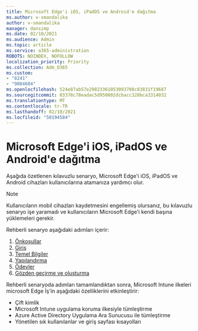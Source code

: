 ```yaml
---
title: Microsoft Edge'i iOS, iPadOS ve Android'e dağıtma
ms.author: v-smandalika
author: v-smandalika
manager: dansimp
ms.date: 02/10/2021
ms.audience: Admin
ms.topic: article
ms.service: o365-administration
ROBOTS: NOINDEX, NOFOLLOW
localization_priority: Priority
ms.collection: Adm_O365
ms.custom:
- "8241"
- "9004604"
ms.openlocfilehash: 524e87ab57e29823361053093708c83831f19687
ms.sourcegitcommit: 03378c78eadac5d950802dcbacc328bca3314032
ms.translationtype: MT
ms.contentlocale: tr-TR
ms.lasthandoff: 02/10/2021
ms.locfileid: "50194584"
---
```

# <a name="deploy-microsoft-edge-to-ios-ipados-and-android"></a>Microsoft Edge'i iOS, iPadOS ve Android'e dağıtma

Aşağıda özetlenen kılavuzlu senaryo, Microsoft Edge'i iOS, iPadOS ve Android cihazları kullanıcılarına atamanıza yardımcı olur.

> [!NOTE]
> Kullanıcıların mobil cihazları kaydetmesini engellemiş olursanız, bu kılavuzlu senaryo işe yaramadı ve kullanıcıların Microsoft Edge'i kendi başına yüklemeleri gerekir.

Rehberli senaryo aşağıdaki adımları içerir:

1. [Önkoşullar](https://docs.microsoft.com/mem/intune/fundamentals/guided-scenarios-edge#prerequisites)
2. [Giriş](https://docs.microsoft.com/mem/intune/fundamentals/guided-scenarios-edge#step-1---introduction)
3. [Temel Bilgiler](https://docs.microsoft.com/mem/intune/fundamentals/guided-scenarios-edge#step-2---basics)
4. [Yapılandırma](https://docs.microsoft.com/mem/intune/fundamentals/guided-scenarios-edge#step-3---configuration)
5. [Ödevler](https://docs.microsoft.com/mem/intune/fundamentals/guided-scenarios-edge#step-4---assignments)
6. [Gözden geçirme ve oluşturma](https://docs.microsoft.com/mem/intune/fundamentals/guided-scenarios-edge#step-5---review--create)

Rehberli senaryoda adımları tamamlandıktan sonra, Microsoft Intune ilkeleri microsoft Edge İş'in aşağıdaki özelliklerini etkinleştirir:

- Çift kimlik
- Microsoft Intune uygulama koruma ilkesiyle tümleştirme
- Azure Active Directory Uygulama Ara Sunucusu ile tümleştirme
- Yönetilen sık kullanılanlar ve giriş sayfası kısayolları
